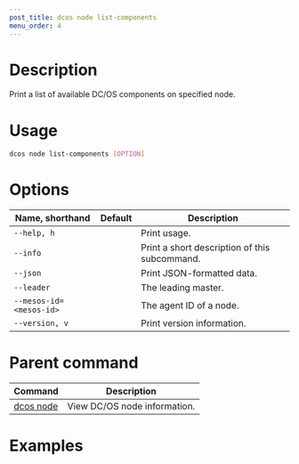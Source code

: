 ```yaml
---
post_title: dcos node list-components
menu_order: 4
---
```

    
# Description
Print a list of available DC/OS components on specified node.

# Usage

```bash
dcos node list-components [OPTION]
```

# Options

| Name, shorthand | Default | Description |
|---------|-------------|-------------|
| `--help, h`   |             |  Print usage. |
| `--info`   |             |  Print a short description of this subcommand. |
| `--json`   |             |  Print JSON-formatted data. |
| `--leader`   |             |  The leading master. |
| `--mesos-id=<mesos-id>`   |             | The agent ID of a node. |
| `--version, v`   |             | Print version information. |

# Parent command

| Command | Description |
|---------|-------------|
| [dcos node](/docs/1.9/usage/cli/command-reference/dcos-node/) | View DC/OS node information. | 

# Examples

